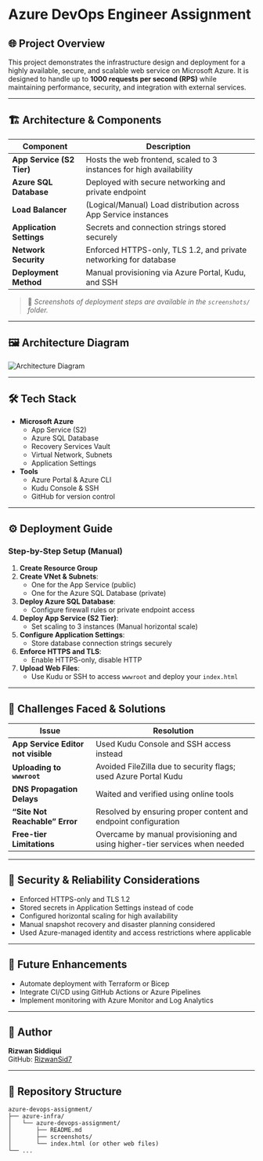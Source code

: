 # Azure DevOps Engineer Assignment

## 🌐 Project Overview
This project demonstrates the infrastructure design and deployment for a highly available, secure, and scalable web service on Microsoft Azure. It is designed to handle up to **1000 requests per second (RPS)** while maintaining performance, security, and integration with external services.

---

## 🏗️ Architecture & Components

| Component        | Description |
|------------------|-------------|
| **App Service (S2 Tier)** | Hosts the web frontend, scaled to 3 instances for high availability |
| **Azure SQL Database** | Deployed with secure networking and private endpoint |
| **Load Balancer** | (Logical/Manual) Load distribution across App Service instances |
| **Application Settings** | Secrets and connection strings stored securely |
| **Network Security** | Enforced HTTPS-only, TLS 1.2, and private networking for database |
| **Deployment Method** | Manual provisioning via Azure Portal, Kudu, and SSH |

> 📁 _Screenshots of deployment steps are available in the `screenshots/` folder._

---

## 🖼️ Architecture Diagram

![Architecture Diagram](./architecture.png)


---

## 🛠️ Tech Stack

- **Microsoft Azure**
  - App Service (S2)
  - Azure SQL Database
  - Recovery Services Vault
  - Virtual Network, Subnets
  - Application Settings
- **Tools**
  - Azure Portal & Azure CLI
  - Kudu Console & SSH
  - GitHub for version control

---

## ⚙️ Deployment Guide

### Step-by-Step Setup (Manual)

1. **Create Resource Group**
2. **Create VNet & Subnets**:
   - One for the App Service (public)
   - One for the Azure SQL Database (private)
3. **Deploy Azure SQL Database**:
   - Configure firewall rules or private endpoint access
4. **Deploy App Service (S2 Tier)**:
   - Set scaling to 3 instances (Manual horizontal scale)
5. **Configure Application Settings**:
   - Store database connection strings securely
6. **Enforce HTTPS and TLS**:
   - Enable HTTPS-only, disable HTTP
7. **Upload Web Files**:
   - Use Kudu or SSH to access `wwwroot` and deploy your `index.html`

---

## 🧩 Challenges Faced & Solutions

| Issue | Resolution |
|-------|------------|
| **App Service Editor not visible** | Used Kudu Console and SSH access instead |
| **Uploading to `wwwroot`** | Avoided FileZilla due to security flags; used Azure Portal Kudu |
| **DNS Propagation Delays** | Waited and verified using online tools |
| **“Site Not Reachable” Error** | Resolved by ensuring proper content and endpoint configuration |
| **Free-tier Limitations** | Overcame by manual provisioning and using higher-tier services when needed |

---

## 🔐 Security & Reliability Considerations

- Enforced HTTPS-only and TLS 1.2
- Stored secrets in Application Settings instead of code
- Configured horizontal scaling for high availability
- Manual snapshot recovery and disaster planning considered
- Used Azure-managed identity and access restrictions where applicable

---

## 🚀 Future Enhancements

- Automate deployment with Terraform or Bicep
- Integrate CI/CD using GitHub Actions or Azure Pipelines
- Implement monitoring with Azure Monitor and Log Analytics

---

## 👤 Author

**Rizwan Siddiqui**  
GitHub: [RizwanSid7](https://github.com/RizwanSid7)

---

## 📎 Repository Structure

```plaintext
azure-devops-assignment/
├── azure-infra/
│   └── azure-devops-assignment/
│       ├── README.md
│       ├── screenshots/
│       └── index.html (or other web files)
└── ...
